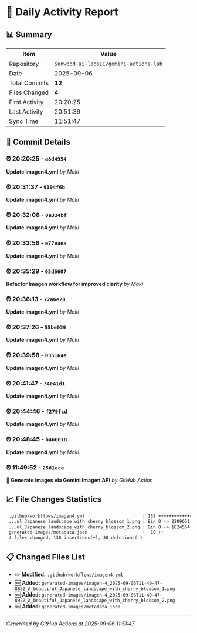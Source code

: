 # 📅 Daily Activity Report

## 📊 Summary
| Item | Value |
|------|-------|
| Repository | `Sunwood-ai-labsII/gemini-actions-lab` |
| Date | 2025-09-06 |
| Total Commits | **12** |
| Files Changed | **4** |
| First Activity | 20:20:25 |
| Last Activity | 20:51:39 |
| Sync Time | 11:51:47 |

## 📝 Commit Details

### ⏰ 20:20:25 - `a8d4954`
**Update imagen4.yml**
*by Maki*

### ⏰ 20:31:37 - `9194f6b`
**Update imagen4.yml**
*by Maki*

### ⏰ 20:32:08 - `0a334bf`
**Update imagen4.yml**
*by Maki*

### ⏰ 20:33:56 - `e77eaea`
**Update imagen4.yml**
*by Maki*

### ⏰ 20:35:29 - `05d6607`
**Refactor Imagen workflow for improved clarity**
*by Maki*

### ⏰ 20:36:13 - `72a6e20`
**Update imagen4.yml**
*by Maki*

### ⏰ 20:37:26 - `55be039`
**Update imagen4.yml**
*by Maki*

### ⏰ 20:39:58 - `035164e`
**Update imagen4.yml**
*by Maki*

### ⏰ 20:41:47 - `34e41d1`
**Update imagen4.yml**
*by Maki*

### ⏰ 20:44:46 - `f279fcd`
**Update imagen4.yml**
*by Maki*

### ⏰ 20:48:45 - `b466018`
**Update imagen4.yml**
*by Maki*

### ⏰ 11:49:52 - `2561ece`
**🎨 Generate images via Gemini Imagen API**
*by GitHub Action*

## 📈 File Changes Statistics

```diff
 .github/workflows/imagen4.yml                      | 158 +++++++++++++++++----
 ...ul_Japanese_landscape_with_cherry_blossom_1.png | Bin 0 -> 2289651 bytes
 ...ul_Japanese_landscape_with_cherry_blossom_2.png | Bin 0 -> 1824554 bytes
 generated-images/metadata.json                     |  10 ++
 4 files changed, 138 insertions(+), 30 deletions(-)
```

## 📋 Changed Files List

- ✏️ **Modified:** `.github/workflows/imagen4.yml`
- 🆕 **Added:** `generated-images/imagen-4_2025-09-06T11-49-47-885Z_A_beautiful_Japanese_landscape_with_cherry_blossom_1.png`
- 🆕 **Added:** `generated-images/imagen-4_2025-09-06T11-49-47-892Z_A_beautiful_Japanese_landscape_with_cherry_blossom_2.png`
- 🆕 **Added:** `generated-images/metadata.json`

---
*Generated by GitHub Actions at 2025-09-06 11:51:47*
